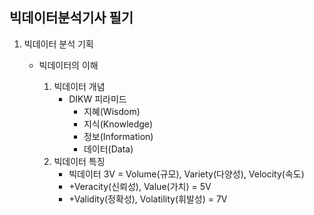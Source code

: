 ## 빅데이터분석기사 필기

1. 빅데이터 분석 기획

   - 빅데이터의 이해

     1. 빅데이터 개념
        - DIKW 피라미드
          - 지혜(Wisdom)
          - 지식(Knowledge)
          - 정보(Information)
          - 데이터(Data)
     2. 빅데이터 특징
        - 빅데이터  3V = Volume(규모), Variety(다양성), Velocity(속도)
        - +Veracity(신뢰성), Value(가치) = 5V
        - +Validity(정확성), Volatility(휘발성) = 7V

     

   